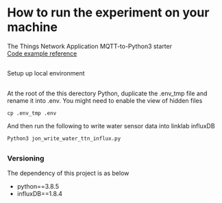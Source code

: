 # How to run the experiment on your machine
The Things Network Application MQTT-to-Python3 starter <br>
[Code example reference](https://github.com/descartes/TheThingsStack-Integration-Starters/blob/main/MQTT-to-Tab-Python3/TTS.MQTT.Tab.py)
##
Setup up local environment
## 
At the root of the this derectory Python, duplicate the .env_tmp file and rename it into .env. You might need to enable the view of hidden files
```
cp .env_tmp .env
```
And then run the following to write water sensor data into linklab influxDB
```
Python3 jon_write_water_ttn_influx.py
```

## 
### Versioning
The dependency of this project is as below
- python==3.8.5
- influxDB==1.8.4
